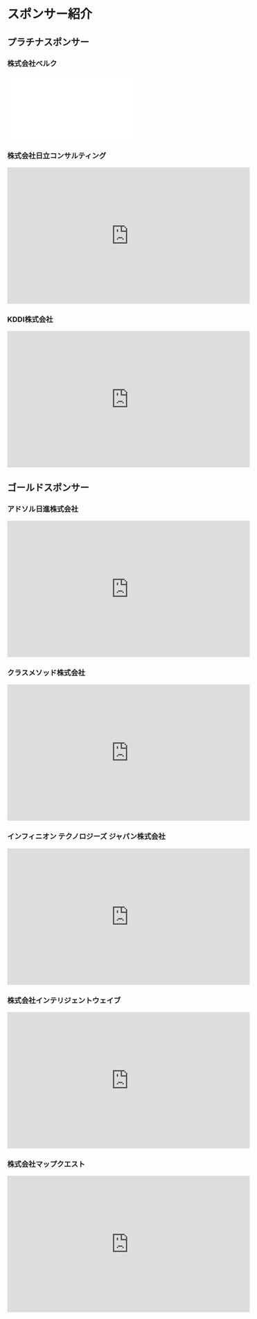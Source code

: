 # スポンサー紹介
## プラチナスポンサー
<!--
### 株式会社バンダイナムコ研究所
TBA

### 富士フイルム株式会社
TBA
-->

### 株式会社ベルク
<iframe width=“560” height=“315" src=“https://www.youtube.com/embed/DL4ERK6Y58g?playsinline=1” title=“YouTube video player” frameborder=“0” allow=“accelerometer; autoplay; clipboard-write; encrypted-media; gyroscope; picture-in-picture” allowfullscreen></iframe>

### 株式会社日立コンサルティング
<iframe width="560" height="315" src="https://www.youtube.com/embed/ar9EECVFKoA?playsinline=1" title="YouTube video player" frameborder="0" allow="accelerometer; autoplay; clipboard-write; encrypted-media; gyroscope; picture-in-picture" allowfullscreen></iframe>

### KDDI株式会社
<iframe width="560" height="315" src="https://www.youtube.com/embed/rP_P_rLy7xg?playsinline=1" title="YouTube video player" frameborder="0" allow="accelerometer; autoplay; clipboard-write; encrypted-media; gyroscope; picture-in-picture" allowfullscreen></iframe>


## ゴールドスポンサー

### アドソル日進株式会社
<iframe width="560" height="315" src="https://www.youtube.com/embed/fSQqP9UIBAs?playsinline=1" title="YouTube video player" frameborder="0" allow="accelerometer; autoplay; clipboard-write; encrypted-media; gyroscope; picture-in-picture" allowfullscreen></iframe>

<!--
### 株式会社キャリアデザインセンター
### セルプロモート株式会社
-->

### クラスメソッド株式会社
<iframe width="560" height="315" src="https://www.youtube.com/embed/UdQUxoc0bG4?playsinline=1" title="YouTube video player" frameborder="0" allow="accelerometer; autoplay; clipboard-write; encrypted-media; gyroscope; picture-in-picture" allowfullscreen></iframe>


### インフィニオン テクノロジーズ ジャパン株式会社
<iframe width="560" height="315" src="https://www.youtube.com/embed/lsa1iMQSmnU?playsinline=1" title="YouTube video player" frameborder="0" allow="accelerometer; autoplay; clipboard-write; encrypted-media; gyroscope; picture-in-picture" allowfullscreen></iframe>


### 株式会社インテリジェントウェイブ
<iframe width="560" height="315" src="https://www.youtube.com/embed/gqyFNeWn3eM?playsinline=1" title="YouTube video player" frameborder="0" allow="accelerometer; autoplay; clipboard-write; encrypted-media; gyroscope; picture-in-picture" allowfullscreen></iframe>

<!--
### 株式会社Jストリーム
### 株式会社LIFULL
-->

### 株式会社マップクエスト
<iframe width="560" height="315" src="https://www.youtube.com/embed/5IDAkmlk8HM?playsinline=1" title="YouTube video player" frameborder="0" allow="accelerometer; autoplay; clipboard-write; encrypted-media; gyroscope; picture-in-picture" allowfullscreen></iframe>
<!--
### 合同会社MIRAISE

-->

### ノキアソリューションズ&ネットワークス合同会社
<iframe width="560" height="315" src="https://www.youtube.com/embed/amMvOEy1qlo?playsinline=1" title="YouTube video player" frameborder="0" allow="accelerometer; autoplay; clipboard-write; encrypted-media; gyroscope; picture-in-picture" allowfullscreen></iframe>

